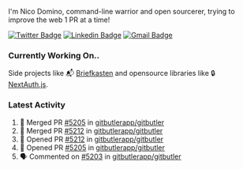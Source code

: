 
I'm Nico Domino, command-line warrior and open sourcerer, trying to improve the web 1 PR at a time!

[![Twitter Badge](https://img.shields.io/badge/-@ndom91-1ca0f1?style=flat-square&labelColor=1ca0f1&logo=twitter&logoColor=white&link=https://twitter.com/ndom91)](https://twitter.com/ndom91) [![Linkedin Badge](https://img.shields.io/badge/-ndom91-blue?style=flat-square&logo=Linkedin&logoColor=white&link=https://www.linkedin.com/in/ndom91/)](https://www.linkedin.com/in/ndom91/) [![Gmail Badge](https://img.shields.io/badge/-yo@ndo.dev-c14438?style=flat-square&logo=mail.ru&logoColor=white&link=mailto:yo@ndo.dev)](mailto:yo@ndo.dev)

### Currently Working On..

Side projects like 📬 [Briefkasten](https://briefkastenhq.com) and opensource libraries like 🔒 [NextAuth.js](https://github.com/nextauthjs/next-auth).

<!--START_SECTION_PROFILE_VIEWS:readme-info-->
<!--END_SECTION_PROFILE_VIEWS:readme-info-->

<!--START_SECTION_DAILY_COMMIT:readme-info-->
<!--END_SECTION_DAILY_COMMIT:readme-info-->

<!--START_SECTION_WEEKLY_COMMIT:readme-info-->
<!--END_SECTION_WEEKLY_COMMIT:readme-info-->

### Latest Activity

<!--START_SECTION:activity-->
1. 🎉 Merged PR [#5205](https://github.com/gitbutlerapp/gitbutler/pull/5205) in [gitbutlerapp/gitbutler](https://github.com/gitbutlerapp/gitbutler)
2. 🎉 Merged PR [#5212](https://github.com/gitbutlerapp/gitbutler/pull/5212) in [gitbutlerapp/gitbutler](https://github.com/gitbutlerapp/gitbutler)
3. 💪 Opened PR [#5212](https://github.com/gitbutlerapp/gitbutler/pull/5212) in [gitbutlerapp/gitbutler](https://github.com/gitbutlerapp/gitbutler)
4. 💪 Opened PR [#5205](https://github.com/gitbutlerapp/gitbutler/pull/5205) in [gitbutlerapp/gitbutler](https://github.com/gitbutlerapp/gitbutler)
5. 🗣 Commented on [#5203](https://github.com/gitbutlerapp/gitbutler/pull/5203#issuecomment-2422342015) in [gitbutlerapp/gitbutler](https://github.com/gitbutlerapp/gitbutler)
<!--END_SECTION:activity-->
